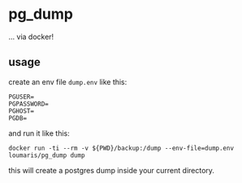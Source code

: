 # pg_dump

... via docker!

## usage

create an env file `dump.env` like this:

```
PGUSER=
PGPASSWORD=
PGHOST=
PGDB=
```

and run it like this:

```
docker run -ti --rm -v ${PWD}/backup:/dump --env-file=dump.env loumaris/pg_dump dump
```

this will create a postgres dump inside your current directory.